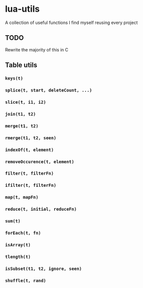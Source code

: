 # lua-utils
A collection of useful functions I find myself reusing every project

## TODO

Rewrite the majority of this in C

## Table utils

### `keys(t)`
### `splice(t, start, deleteCount, ...)`
### `slice(t, i1, i2)`
### `join(t1, t2)`
### `merge(t1, t2)`
### `rmerge(t1, t2, seen)`
### `indexOf(t, element)`
### `removeOccurence(t, element)`
### `filter(t, filterFn)`
### `ifilter(t, filterFn)`
### `map(t, mapFn)`
### `reduce(t, initial, reduceFn)`
### `sum(t)`
### `forEach(t, fn)`
### `isArray(t)`
### `tlength(t)`
### `isSubset(t1, t2, ignore, seen)`
### `shuffle(t, rand)`
